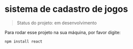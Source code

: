 <h1>sistema de cadastro de jogos</h1>

>Status do projeto: em desenvolvimento

Para rodar esse projeto na sua máquina, por favor digite:

```
npm install react
```
